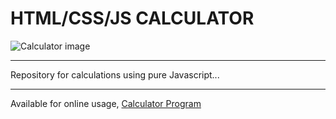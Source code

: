# HTML/CSS/JS CALCULATOR

![Calculator image](http://amix.pythonanywhere.com/static/projects/calc1.PNG)

----------------------------------------------------------------------------------------------------

Repository for calculations using pure Javascript...

----------------------------------------------------------------------------------------------------

Available for online usage, [Calculator Program](http://learners.pythonanywhere.com/calculator)
